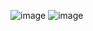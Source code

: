 ![image](https://github.com/mrglaster/ISU-HW-MobileDev/assets/50916604/df88e5e3-6d2b-4df6-be39-e0f78d947276) ![image](https://github.com/mrglaster/ISU-HW-MobileDev/assets/50916604/3fcffdec-4af7-4372-8d58-545e2e97a774)

